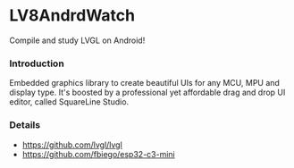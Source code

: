 # LV8AndrdWatch

Compile and study LVGL on Android!

### Introduction

Embedded graphics library to create beautiful UIs for any MCU, MPU and display type. It's boosted by
a professional yet affordable drag and drop UI editor, called SquareLine Studio.

### Details
* https://github.com/lvgl/lvgl
* https://github.com/fbiego/esp32-c3-mini

